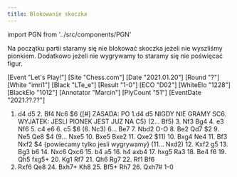 ```yaml
---
title: Blokowanie skoczka
---
```


import PGN from '../src/components/PGN'

Na początku partii staramy się nie blokować skoczka jeżeli nie wyszliśmy pionkiem.
Dodatkowo jeżeli nie wygrywamy to staramy się nie poświęcać figur.


<PGN>
[Event "Let's Play!"]
[Site "Chess.com"]
[Date "2021.01.20"]
[Round "?"]
[White "imri1"]
[Black "LTe_e"]
[Result "1-0"]
[ECO "D02"]
[WhiteElo "1228"]
[BlackElo "1012"]
[Annotator "Marcin"]
[PlyCount "51"]
[EventDate "2021.??.??"]

1. d4 d5 2. Bf4 Nc6 $6 {[#] ZASADA: PO 1.d4 d5 NIGDY NIE GRAMY SC6. WYJATEK:
JESLI PIONEK JEST JUZ NA C5} (2... Bf5) 3. Nf3 Bg4 4. e3 Nf6 5. c4 e6 6. c5 $6
(6. Nc3) 6... Be7 7. Nbd2 O-O 8. Be2 Qd7 $2 9. Ne5 Qe8 $4 (9... Nxe5 10. Bxe5
Bxe2 11. Qxe2 $11) 10. Bxg4 Ne4 11. Bf3 Nxf2 $4 {powiecamy tylko jesli
wygrywamy} (11... Nxd2) 12. Kxf2 g5 13. Bg3 b6 14. Nxc6 Qxc6 15. b4 a5 16. h4
axb4 17. hxg5 Ra3 18. Be4 f6 19. Qh5 fxg5+ 20. Kg1 Rf7 21. Qh6 Rg7 22. Rf1 Bf6
23. Rxf6 Qe8 24. Bxh7+ Kh8 25. Bf5+ Rh7 26. Qxh7# 1-0

</PGN>
